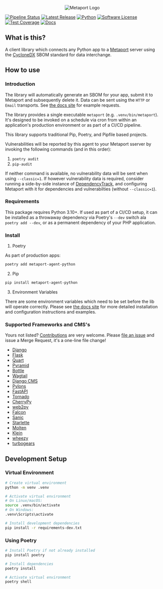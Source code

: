 <div align="center">
  <picture>
    <source media="(prefers-color-scheme: dark)" srcset="./metaport-logo.png" />
    <img alt="Metaport Logo" src="metaport-logo.png" />
  </picture>
</div>

[![Pipeline Status](https://gitlab.com/dcentrica/metaport/metaport-agent-python/badges/master/pipeline.svg?style=flat-square)](https://gitlab.com/dcentrica/metaport/metaport-agent-python/-/pipelines)
[![Latest Release](https://gitlab.com/dcentrica/metaport/metaport-agent-python/-/badges/release.svg?style=flat-square)](https://gitlab.com/dcentrica/metaport/metaport-agent-python/-/releases)
[![Python](https://img.shields.io/badge/Python-3776AB?logo=python&logoColor=fff)](#)
[![Software License](https://img.shields.io/badge/license-BSD3-brightgreen.svg?style=flat-square)](LICENSE.txt)
[![Test Coverage](https://gitlab.com/dcentrica/metaport/metaport-agent-python/badges/master/coverage.svg?style=flat-square)](#)
[![Docs](https://img.shields.io/badge/Docs-brightgreen.svg?style=flat-square)](https://docs.metaport.sh)

## What is this?

A client library which connects any Python app to a [Metaport](https://gitlab.com/dcentrica/metaport/metaport-server/) server using the [CycloneDX](https://cyclonedx.org/) SBOM standard for data interchange.

## How to use

### Introduction

The library will automatically generate an SBOM for your app, submit it to Metaport and subsequently delete it. Data can be sent using the `HTTP` or `Email` transports. See [the docs site](https://docs.metaport.sh) for example requests.

The library provides a single executable `metaport` (e.g. `.venv/bin/metaport`). It's designed to be invoked on a schedule via cron from within an application's production environment or as part of a CI/CD pipeline.

This library supports traditional Pip, Poetry, and Pipfile based projects. 

Vulnerabilities will be reported by this agent to your Metaport sserver by invoking the following commands (and in this order):

1. `poetry audit`
2. `pip-audit`

If neither command is available, no vulnerability data will be sent when using `--classic=1`. If however vulnerability data is required, consider running a side-by-side instance of [DependencyTrack](https://dependencytrack.org), and configuring Metaport with it for dependencies and vulnerabilties (without `--classic=1`).

### Requirements

This package requires Python 3.10+. If used as part of a CI/CD setup, it can be installed as a throwaway dependency via Poetry's `--dev` switch ala `poetry add --dev`, or as a permanent dependency of your PHP application.

### Install

1. Poetry

As part of production apps:

```bash
poetry add metaport-agent-python
```

2. Pip

```bash
pip install metaport-agent-python
```

3. Environment Variables

There are some environment variables which need to be set before the lib will operate correctly. Please see [the docs site](https://docs.metaport.sh) for more detailed installation and configuration instructions and examples.

### Supported Frameworks and CMS's

Yours not listed? [Contributions](./CONTRIBUTING.md) are very welcome. Please [file an issue](https://gitlab.com/dcentrica/metaport/metaport-agent-python/-/issues/) and issue a Merge Request, it's a one-line file change!

* [Django](https://www.djangoproject.com/)
* [Flask](https://flask.palletsprojects.com/)
* [Quart](https://quart.palletsprojects.com/)
* [Pyramid](https://trypyramid.com/)
* [Bottle](https://bottlepy.org/)
* [Wagtail](https://wagtail.org/)
* [Django CMS](https://www.django-cms.org/)
* [Pylons](https://www.pylonsproject.org/)
* [FastAPI](https://fastapi.tiangolo.com/)
* [Tornado](https://www.tornadoweb.org/)
* [CherryPy](https://cherrypy.dev/)
* [web2py](https://web2py.com/)
* [Falcon](https://falconframework.org/)
* [Sanic](https://sanic.dev/)
* [Starlette](https://starlette.dev/)
* [Molten](https://moltenframework.com/)
* [Klein](https://klein.readthedocs.io/)
* [wheezy](https://wheezyweb.readthedocs.io/)
* [turbogears](https://turbogears.org/)

## Development Setup

### Virtual Environment

```bash
# Create virtual environment
python -m venv .venv

# Activate virtual environment
# On Linux/macOS:
source .venv/bin/activate
# On Windows:
.venv\Scripts\activate

# Install development dependencies
pip install -r requirements-dev.txt
```

### Using Poetry

```bash
# Install Poetry if not already installed
pip install poetry

# Install dependencies
poetry install

# Activate virtual environment
poetry shell
```